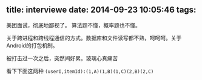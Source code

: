 title: interviewe
date: 2014-09-23 10:05:46
tags:
---

美团面试，彻底地鄙视了。
算法题不懂，概率题也不懂。

关于跨进程和跨线程通信的方式。数据库和文件读写都不熟，呵呵呵。关于Android的打包机制。

被打击过一次之后，突然间好累。玻璃心真痛苦

看下下面这两种
`(userI,itemId):(1,A)(1,B)(1,C)(2,B)(2,C)`